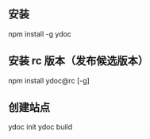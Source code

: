 ## 安装
npm install -g ydoc
## 安装 rc 版本（发布候选版本）
npm install ydoc@rc [-g]
## 创建站点
ydoc init
ydoc build
